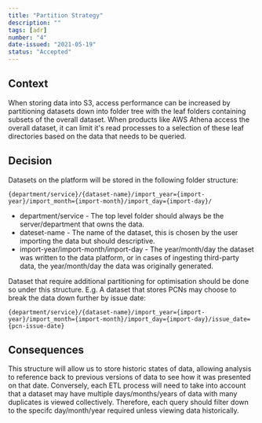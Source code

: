 ```yaml
---
title: "Partition Strategy"
description: ""
tags: [adr]
number: "4"
date-issued: "2021-05-19"
status: "Accepted"
---
```


## Context

When storing data into S3, access performance can be increased by partitioning datasets down into folder tree with the
leaf folders containing subsets of the overall dataset. When products like AWS Athena access the overall dataset, it can
limit it's read processes to a selection of these leaf directories based on the data that needs to be queried.

## Decision

Datasets on the platform will be stored in the following folder structure:

`{department/service}/{dataset-name}/import_year={import-year}/import_month={import-month}/import_day={import-day}/`

- department/service - The top level folder should always be the server/department that owns the data.
- dateset-name - The name of the dataset, this is chosen by the user importing the data but should descriptive.
- import-year/import-month/import-day - The year/month/day the dataset was written to the data platform, or in cases of ingesting
  third-party data, the year/month/day the data was originally generated.

Dataset that require additional partitioning for optimisation should be done so under this structure. E.g. A dataset that
stores PCNs may choose to break the data down further by issue date:

`{department/service}/{dataset-name}/import_year={import-year}/import_month={import-month}/import_day={import-day}/issue_date={pcn-issue-date}`

## Consequences

This structure will allow us to store historic states of data, allowing analysis to reference back to previous versions
of data to see how it was presented on that date.
Conversely, each ETL process will need to take into account that a dataset may have multiple days/months/years of data
with many duplicates is viewed collectively. Therefore, each query should filter down to the specifc day/month/year
required unless viewing data historically.
